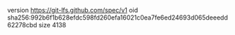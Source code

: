 version https://git-lfs.github.com/spec/v1
oid sha256:992b6f1b628efdc598fd260efa16021c0ea7fe6ed24693d065deeedd62278cbd
size 4138
